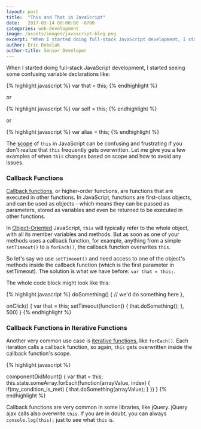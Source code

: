 ```yaml
---
layout: post
title:  "This and That in JavaScript"
date:   2017-03-14 00:00:00 -0700
categories: web-development
image: /assets/images/javascript-blog.png
excerpt: "When I started doing full-stack JavaScript development, I started seeing some confusing variable declarations."
author: Eric Debelak
author-title: Senior Developer
---
```

When I started doing full-stack JavaScript development, I started seeing some confusing variable declarations like: 

{% highlight javascript %}
var that = this;
{% endhighlight %}

or

{% highlight javascript %}
var self = this;
{% endhighlight %}

or

{% highlight javascript %}
var alias = this;
{% endhighlight %}

The <a href="https://en.wikipedia.org/wiki/Scope_(computer_science)" target="_blank">scope</a> of `this` in JavaScript can be confusing and frustrating if you don't realize that `this` frequently gets overwritten. Let me give you a few examples of when `this` changes based on scope and how to avoid any issues.

### Callback Functions

<a href="https://en.wikipedia.org/wiki/Callback_(computer_programming)" target="_blank">Callback functions</a>, or higher-order functions, are functions that are executed in other functions. In JavaScript, functions are first-class objects, and can be used as objects - which means they can be passed as parameters, stored as variables and even be returned to be executed in other functions.

In <a href="https://en.wikipedia.org/wiki/Object-oriented_programming" target="_blank">Object-Oriented</a> JavaScript, `this` will typically refer to the whole object, with all its member variables and methods. But as soon as one of your methods uses a callback function, for example, anything from a simple `setTimeout()` to a `forEach()`, the callback function overwrites `this`.

So let's say we use `setTimeout()` and need access to one of the object's methods inside the callback function (which is the first parameter in setTimeout). The solution is what we have before: `var that = this;`.

The whole code block might look like this:

{% highlight javascript %}
doSomething() {
	//	we'd do something here
},

onClick() {
	var that = this;
	setTimeout(function() {
		that.doSomething();
	}, 500)
}
{% endhighlight %}

### Callback Functions in Iterative Functions

Another very common use case is <a href="https://developer.mozilla.org/en-US/docs/Web/JavaScript/Guide/Loops_and_iteration" target="_blank">iterative functions</a>, like `forEach()`. Each iteration calls a callback function, so again, `this` gets overwritten inside the callback function's scope.

{% highlight javascript %}

componentDidMount() {
	var that = this;
	this.state.someArray.forEach(function(arrayValue, index) {
		if(my_condition_is_met) {
			that.doSomething(arrayValue);
		}
	})
}
{% endhighlight %}

Callback functions are very common in some libraries, like jQuery. jQuery ajax calls also overwrite `this`. If you are in doubt, you can always `console.log(this);` just to see what `this` is.

